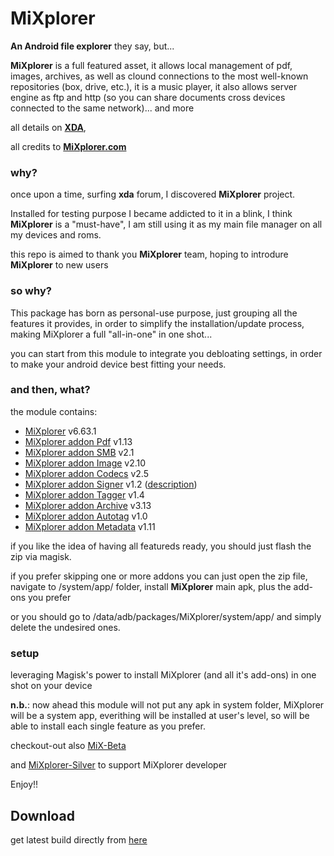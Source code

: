 # MiXplorer

**An Android file explorer** they say, but...

**MiXplorer** is a full featured asset, it allows local management of pdf, images, archives, as well as clound connections to the most well-known repositories (box, drive, etc.), it is a music player, it also allows server engine as ftp and http (so you can share documents cross devices connected to the same network)... and more

all details on <a href="https://forum.xda-developers.com/t/app-2-2-mixplorer-v6-x-released-fully-featured-file-manager.1523691/post-23109280">**XDA**</a>,

all credits to <a href="https://mixplorer.com/">**MiXplorer.com**</a>


### why?
once upon a time, surfing **xda** forum, I discovered **MiXplorer** project.

Installed for testing purpose I became addicted to it in a blink, I think **MiXplorer** is a "must-have", I am still using it as my main file manager on all my devices and roms. 

this repo is aimed to thank you **MiXplorer** team, hoping to introdure **MiXplorer** to new users

### so why?

This package has born as personal-use purpose, just grouping all the features it provides, in order to simplify the installation/update process, making MiXplorer a full "all-in-one" in one shot...

you can start from this module to integrate you debloating settings, in order to make your android device best fitting your needs.

### and then, what?

the module contains:
- [MiXplorer](https://forum.xda-developers.com/t/app-2-2-mixplorer-v6-x-released-fully-featured-file-manager.1523691/post-23109280) v6.63.1
- [MiXplorer addon Pdf](https://play.google.com/store/apps/details?id=com.mixplorer.addon.pdf) v1.13
- [MiXplorer addon SMB](https://www.apkmirror.com/apk/hootan-parsa/mix-smb-2-0-2-1/) v2.1
- [MiXplorer addon Image](https://play.google.com/store/apps/details?id=com.mixplorer.addon.image) v2.10
- [MiXplorer addon Codecs](https://play.google.com/store/apps/details?id=com.mixplorer.addon.codecs) v2.5
- [MiXplorer addon Signer](https://archive.is/fxzru) v1.2 ([description](https://forum.xda-developers.com/t/app-2-2-mixplorer-v6-x-released-fully-featured-file-manager.1523691/page-503#post-62471440))
- [MiXplorer addon Tagger](https://play.google.com/store/apps/details?id=com.mixplorer.addon.tagger) v1.4
- [MiXplorer addon Archive](https://play.google.com/store/apps/details?id=com.mixplorer.addon.archive) v3.13
- [MiXplorer addon Autotag](https://forum.xda-developers.com/t/mixplorer-q-a-and-faq-user-manual.3308582/page-21#post-75366938) v1.0
- [MiXplorer addon Metadata](https://web.archive.org/web/20170326154127/https://play.google.com/store/apps/details?id=com.mixplorer.addon.metadata) v1.11

if you like the idea of having all featureds ready, you should just flash the zip via magisk.

if you prefer skipping one or more addons you can just open the zip file, navigate to /system/app/ folder, install **MiXplorer** main apk, plus the add-ons you prefer

or you should go to /data/adb/packages/MiXplorer/system/app/ and simply delete the undesired ones.

### setup

leveraging Magisk's power to install MiXplorer (and all it's add-ons) in one shot on your device

<b>n.b.</b>: now ahead this module will not put any apk in system folder, MiXplorer will be a system app, everithing will be installed at user's level, so will be able to install each single feature as you prefer.


checkout-out also [MiX-Beta](https://mixplorer.com/beta/)

and [MiXplorer-Silver](https://play.google.com/store/apps/details?id=com.mixplorer.silver) to support MiXplorer developer



Enjoy!!

## Download
get latest build directly from <a href="https://github.com/Magisk-Modules-Alt-Repo/MiXplorer/releases/latest">here</a>
